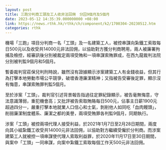 ```yaml
---
layout: post
title: 三跑分判商工頭及工人收非法回佣　分囚9個月及5個月
date: 2023-05-12 14:35:39.000000000 +08:00
link: https://news.rthk.hk/rthk/ch/component/k2/1700304-20230512.htm
categories: rthk
---
```


機場「三跑」項目分判商一名「工頭」及一名建築工人，被控串謀向紮鐵工索取每日500元以及收受共14000元非法回佣，以協助對方獲分判商聘用，兩人被廉署拘捕及檢控，經審訊後分別被裁定兩項受賄和一項串謀索賄罪成，在西九龍裁判法院分別被判監9個月和5個月。

暫委裁判官莊保兒判刑時說，雖然沒有證據顯示涉案建築工人有金錢收益，但其行為打擊本地勞動市場公平競爭，破壞香港廉潔精神；又指被告受審後定罪，顯示沒有悔意，串謀索賄罪判監5個月。

至於涉案「工頭」，裁判官引述背景報告指過往定罪紀錄顯示，被告毫無悔意，守法意識薄弱，重犯機會高；又批評被告索取賄賂每日500元，佔事主日薪1900元超過四分一，嚴重打擊本地就業人口信心和士氣，剝削他人如同吃「血肉饅頭」，削弱廉潔制度體系、廉潔之都的美譽，兩項受賄罪各判監9個月，同期執行。

涉案「工頭」被控兩項代理人接受利益，於2021年1月7日至2月28日期間，兩度向其小組紮鐵工收受共14000元非法回佣，以協助對方繼續受僱於分判商。而涉案建築工人就被控一項串謀使代理人索取利益罪，於2020年11月17日至30日期間，與案中「工頭」一同串謀，向案中紮鐵工索取每個工作天500元非法回佣。
